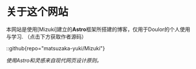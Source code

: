 # 关于这个网站

本网站是使用[Mizuki]建立的**Astro**框架所搭建的博客，仅用于Doulor的个人使用与学习.
（点击下方获取作者源码）

::github{repo="matsuzaka-yuki/Mizuki"}



*使用Astro和灵感来自现代网页设计原则。*